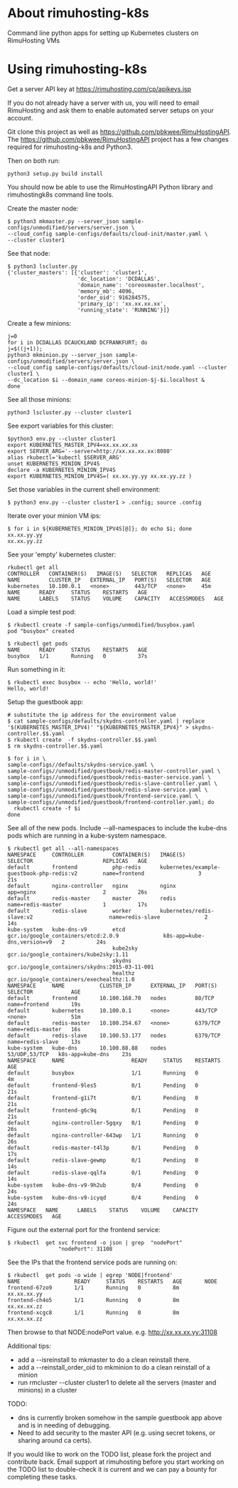 # About rimuhosting-k8s
Command line python apps for setting up Kubernetes clusters on RimuHosting VMs

# Using rimuhosting-k8s
Get a server API key at https://rimuhosting.com/cp/apikeys.jsp

If you do not already have a server with us, you will need to email RimuHosting and ask them to enable automated server setups on your account.

Git clone this project as well as https://github.com/pbkwee/RimuHostingAPI.  The https://github.com/pbkwee/RimuHostingAPI project has a few changes required for rimuhosting-k8s and Python3.  

Then on both run:
```
python3 setup.py build install
```

You should now be able to use the RimuHostingAPI Python library and rimuhostingk8s command line tools.

Create the master node:

```
$ python3 mkmaster.py --server_json sample-configs/unmodified/servers/server.json \
--cloud_config sample-configs/defaults/cloud-init/master.yaml \
--cluster cluster1
```

See that node:

```
$ python3 lscluster.py 
{'cluster_masters': [{'cluster': 'cluster1',
                      'dc_location': 'DCDALLAS',
                      'domain_name': 'coreosmaster.localhost',
                      'memory_mb': 4096,
                      'order_oid': 916284575,
                      'primary_ip': 'xx.xx.xx.xx',
                      'running_state': 'RUNNING'}]}
```

Create a few minions:

```
j=0
for i in DCDALLAS DCAUCKLAND DCFRANKFURT; do 
j=$((j+1)); 
python3 mkminion.py --server_json sample-configs/unmodified/servers/server.json \
--cloud_config sample-configs/defaults/cloud-init/node.yaml --cluster cluster1 \
--dc_location $i --domain_name coreos-minion-$j-$i.localhost &
done
```
See all those minions:

```
python3 lscluster.py --cluster cluster1
```

See export variables for this cluster:

```
$python3 env.py --cluster cluster1 
export KUBERNETES_MASTER_IPV4=xx.xx.xx.xx
export SERVER_ARG='--server=http://xx.xx.xx.xx:8080'
alias rkubectl='kubectl $SERVER_ARG'
unset KUBERNETES_MINION_IPV4S
declare -a KUBERNETES_MINION_IPV4S
export KUBERNETES_MINION_IPV4S=( xx.xx.yy.yy xx.xx.yy.zz )
```

Set those variables in the current shell environment:

```
$ python3 env.py --cluster cluster1 > .config; source .config
```

Iterate over your minion VM ips:

```
$ for i in ${KUBERNETES_MINION_IPV4S[@]}; do echo $i; done
xx.xx.yy.yy
xx.xx.yy.zz
```

See your 'empty' kubernetes cluster:

```
rkubectl get all
CONTROLLER   CONTAINER(S)   IMAGE(S)   SELECTOR   REPLICAS   AGE
NAME         CLUSTER_IP   EXTERNAL_IP   PORT(S)   SELECTOR   AGE
kubernetes   10.100.0.1   <none>        443/TCP   <none>     45m
NAME      READY     STATUS    RESTARTS   AGE
NAME      LABELS    STATUS    VOLUME    CAPACITY   ACCESSMODES   AGE
```

Load a simple test pod:

```
$ rkubectl create -f sample-configs/unmodified/busybox.yaml 
pod "busybox" created

$ rkubectl get pods
NAME      READY     STATUS    RESTARTS   AGE
busybox   1/1       Running   0          37s
```

Run something in it:
```
$ rkubectl exec busybox -- echo 'Hello, world!'
Hello, world!
```

Setup the guestbook app:

```
# substitute the ip address for the environment value
$ cat sample-configs/defaults/skydns-controller.yaml | replace '$(KUBERNETES_MASTER_IPV4)' "${KUBERNETES_MASTER_IPV4}" > skydns-controller.$$.yaml
$ rkubectl create  -f skydns-controller.$$.yaml
$ rm skydns-controller.$$.yaml 

$ for i in \
sample-configs//defaults/skydns-service.yaml \
sample-configs//unmodified/guestbook/redis-master-controller.yaml \
sample-configs//unmodified/guestbook/redis-master-service.yaml \
sample-configs//unmodified/guestbook/redis-slave-controller.yaml \
sample-configs//unmodified/guestbook/redis-slave-service.yaml \
sample-configs//unmodified/guestbook/frontend-service.yaml \
sample-configs//unmodified/guestbook/frontend-controller.yaml; do 
  rkubectl create -f $i
done

```

See all of the new pods.  Include --all-namespaces to include the kube-dns pods which are running in a kube-system namespace.

```
$ rkubectl get all --all-namespaces
NAMESPACE     CONTROLLER         CONTAINER(S)   IMAGE(S)                                         SELECTOR                      REPLICAS   AGE
default       frontend           php-redis      kubernetes/example-guestbook-php-redis:v2        name=frontend                 3          21s
default       nginx-controller   nginx          nginx                                            app=nginx                     2          26s
default       redis-master       master         redis                                            name=redis-master             1          17s
default       redis-slave        worker         kubernetes/redis-slave:v2                        name=redis-slave              2          14s
kube-system   kube-dns-v9        etcd           gcr.io/google_containers/etcd:2.0.9              k8s-app=kube-dns,version=v9   2          24s
                                 kube2sky       gcr.io/google_containers/kube2sky:1.11                                         
                                 skydns         gcr.io/google_containers/skydns:2015-03-11-001                                 
                                 healthz        gcr.io/google_containers/exechealthz:1.0                                       
NAMESPACE     NAME           CLUSTER_IP      EXTERNAL_IP   PORT(S)         SELECTOR            AGE
default       frontend       10.100.168.70   nodes         80/TCP          name=frontend       19s
default       kubernetes     10.100.0.1      <none>        443/TCP         <none>              51m
default       redis-master   10.100.254.67   <none>        6379/TCP        name=redis-master   16s
default       redis-slave    10.100.53.177   nodes         6379/TCP        name=redis-slave    13s
kube-system   kube-dns       10.100.88.88    nodes         53/UDP,53/TCP   k8s-app=kube-dns    23s
NAMESPACE     NAME                     READY     STATUS    RESTARTS   AGE
default       busybox                  1/1       Running   0          4m
default       frontend-9les5           0/1       Pending   0          21s
default       frontend-g1i7t           0/1       Pending   0          21s
default       frontend-g6c9q           0/1       Pending   0          21s
default       nginx-controller-5gqxy   0/1       Pending   0          26s
default       nginx-controller-643wp   1/1       Running   0          26s
default       redis-master-t4l3p       0/1       Pending   0          17s
default       redis-slave-gewmp        0/1       Pending   0          14s
default       redis-slave-qqlfa        0/1       Pending   0          14s
kube-system   kube-dns-v9-9h2ub        0/4       Pending   0          24s
kube-system   kube-dns-v9-icyqd        0/4       Pending   0          24s
NAMESPACE   NAME      LABELS    STATUS    VOLUME    CAPACITY   ACCESSMODES   AGE
```

Figure out the external port for the frontend service:

```
$ rkubectl  get svc frontend -o json | grep  "nodePort"
                "nodePort": 31108
```

See the IPs that the frontend service pods are running on:
```
$ rkubectl  get pods -o wide | egrep 'NODE|frontend'
NAME                 READY     STATUS    RESTARTS   AGE       NODE
frontend-67zo9       1/1       Running   0          8m        xx.xx.xx.yy
frontend-ch4o5       1/1       Running   0          8m        xx.xx.xx.zz
frontend-xcgc8       1/1       Running   0          8m        xx.xx.xx.zz
```

Then browse to that NODE:nodePort value.  e.g. http://xx.xx.xx.yy:31108

Additional tips:
- add a --isreinstall to mkmaster to do a clean reinstall there.
- add a --reinstall_order_oid to mkminion to do a clean reinstall of a minion
- run rmcluster --cluster cluster1 to delete all the servers (master and minions) in a cluster

TODO: 
- dns is currently broken somehow in the sample guestbook app above and is in needing of debugging.
- Need to add security to the master API (e.g. using secret tokens, or sharing around ca certs).

If you would like to work on the TODO list, please fork the project and contribute back.  Email support at rimuhosting before you start working on the TODO list to double-check it is current and we can pay a bounty for completing these tasks.
